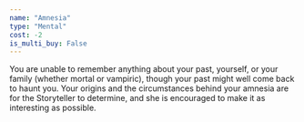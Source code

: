 ```yaml
---
name: "Amnesia"
type: "Mental"
cost: -2
is_multi_buy: False
---
```


You are unable to remember anything about your past, yourself, or your family (whether mortal or vampiric), though your past might well come back to haunt you. Your origins and the circumstances behind your amnesia are for the Storyteller to determine, and she is encouraged to make it as interesting as possible.